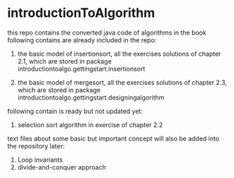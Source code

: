 introductionToAlgorithm
=======================

this repo contains the converted java code of algorithms in the book
following contains are already included in the repo:

1. the basic model of insertionsort, all the exercises solutions of chapter 2.1, 
which are stored in package introductiontoalgo.gettingstart.insertionsort

2. the basic model of mergesort, all the exercises solutions of chapter 2.3, 
which are stored in package introductiontoalgo.gettingstart.designingalgorithm


following contain is ready but not updated yet:
1. selection sort algorithm in exercise of chapter 2.2

text files about some basic but important concept will also be added into the repository later:
1. Loop invariants
2. divide-and-conquer approach  
